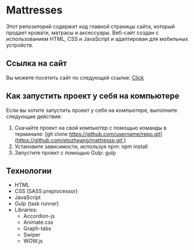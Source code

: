 # Mattresses

Этот репозиторий содержит код главной страницы сайта, который продает кровати, матрасы и аксессуары. 
Веб-сайт создан с использованием HTML, CSS и JavaScript и адаптирован для мобильных устройств.

## Ссылка на сайт

Вы можете посетить сайт по следующей ссылке: [Click](https://etozheang.github.io/mattresse/)

## Как запустить проект у себя на компьютере

Если вы хотите запустить проект у себя на компьютере, выполните следующие действия:
1. Скачайте проект на свой компьютер с помощью команды в терминале: [git clone https://github.com/username/repo.git](https://github.com/etozheang/mattresse.git`)
2. Установите зависимости, используя npm: npm install
3. Запустите проект с помощью Gulp: gulp

## Технологии

- HTML
- CSS (SASS preprocessor)
- JavaScript
- Gulp (task runner)
- Libraries:
  - Accordion-js
  - Animate.css
  - Graph-tabs
  - Swiper
  - WOW.js
   
